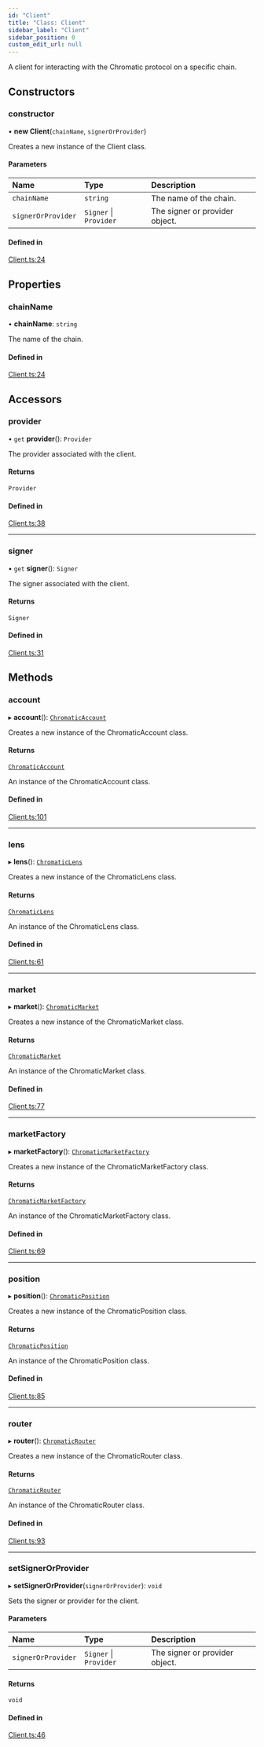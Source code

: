 ```yaml
---
id: "Client"
title: "Class: Client"
sidebar_label: "Client"
sidebar_position: 0
custom_edit_url: null
---
```


A client for interacting with the Chromatic protocol on a specific chain.

## Constructors

### constructor

• **new Client**(`chainName`, `signerOrProvider`)

Creates a new instance of the Client class.

#### Parameters

| Name | Type | Description |
| :------ | :------ | :------ |
| `chainName` | `string` | The name of the chain. |
| `signerOrProvider` | `Signer` \| `Provider` | The signer or provider object. |

#### Defined in

[Client.ts:24](https://github.com/chromatic-protocol/sdk/blob/ab287f6/packages/sdk-ethers-v5/src/Client.ts#L24)

## Properties

### chainName

• **chainName**: `string`

The name of the chain.

#### Defined in

[Client.ts:24](https://github.com/chromatic-protocol/sdk/blob/ab287f6/packages/sdk-ethers-v5/src/Client.ts#L24)

## Accessors

### provider

• `get` **provider**(): `Provider`

The provider associated with the client.

#### Returns

`Provider`

#### Defined in

[Client.ts:38](https://github.com/chromatic-protocol/sdk/blob/ab287f6/packages/sdk-ethers-v5/src/Client.ts#L38)

___

### signer

• `get` **signer**(): `Signer`

The signer associated with the client.

#### Returns

`Signer`

#### Defined in

[Client.ts:31](https://github.com/chromatic-protocol/sdk/blob/ab287f6/packages/sdk-ethers-v5/src/Client.ts#L31)

## Methods

### account

▸ **account**(): [`ChromaticAccount`](ChromaticAccount.md)

Creates a new instance of the ChromaticAccount class.

#### Returns

[`ChromaticAccount`](ChromaticAccount.md)

An instance of the ChromaticAccount class.

#### Defined in

[Client.ts:101](https://github.com/chromatic-protocol/sdk/blob/ab287f6/packages/sdk-ethers-v5/src/Client.ts#L101)

___

### lens

▸ **lens**(): [`ChromaticLens`](ChromaticLens.md)

Creates a new instance of the ChromaticLens class.

#### Returns

[`ChromaticLens`](ChromaticLens.md)

An instance of the ChromaticLens class.

#### Defined in

[Client.ts:61](https://github.com/chromatic-protocol/sdk/blob/ab287f6/packages/sdk-ethers-v5/src/Client.ts#L61)

___

### market

▸ **market**(): [`ChromaticMarket`](ChromaticMarket.md)

Creates a new instance of the ChromaticMarket class.

#### Returns

[`ChromaticMarket`](ChromaticMarket.md)

An instance of the ChromaticMarket class.

#### Defined in

[Client.ts:77](https://github.com/chromatic-protocol/sdk/blob/ab287f6/packages/sdk-ethers-v5/src/Client.ts#L77)

___

### marketFactory

▸ **marketFactory**(): [`ChromaticMarketFactory`](ChromaticMarketFactory.md)

Creates a new instance of the ChromaticMarketFactory class.

#### Returns

[`ChromaticMarketFactory`](ChromaticMarketFactory.md)

An instance of the ChromaticMarketFactory class.

#### Defined in

[Client.ts:69](https://github.com/chromatic-protocol/sdk/blob/ab287f6/packages/sdk-ethers-v5/src/Client.ts#L69)

___

### position

▸ **position**(): [`ChromaticPosition`](ChromaticPosition.md)

Creates a new instance of the ChromaticPosition class.

#### Returns

[`ChromaticPosition`](ChromaticPosition.md)

An instance of the ChromaticPosition class.

#### Defined in

[Client.ts:85](https://github.com/chromatic-protocol/sdk/blob/ab287f6/packages/sdk-ethers-v5/src/Client.ts#L85)

___

### router

▸ **router**(): [`ChromaticRouter`](ChromaticRouter.md)

Creates a new instance of the ChromaticRouter class.

#### Returns

[`ChromaticRouter`](ChromaticRouter.md)

An instance of the ChromaticRouter class.

#### Defined in

[Client.ts:93](https://github.com/chromatic-protocol/sdk/blob/ab287f6/packages/sdk-ethers-v5/src/Client.ts#L93)

___

### setSignerOrProvider

▸ **setSignerOrProvider**(`signerOrProvider`): `void`

Sets the signer or provider for the client.

#### Parameters

| Name | Type | Description |
| :------ | :------ | :------ |
| `signerOrProvider` | `Signer` \| `Provider` | The signer or provider object. |

#### Returns

`void`

#### Defined in

[Client.ts:46](https://github.com/chromatic-protocol/sdk/blob/ab287f6/packages/sdk-ethers-v5/src/Client.ts#L46)
